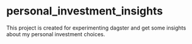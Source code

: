 # personal_investment_insights
This project is created for experimenting dagster and get some insights about my personal investment choices.
